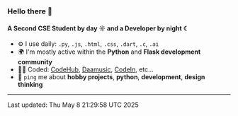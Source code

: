 ### Hello there 👋

#### A Second CSE Student by day ☼ and a Developer by night ☾


- ⚙️ I use daily: `.py`, `.js`, `.html`, `.css`, `.dart`, `.c`, `.ai`
- 🌍 I'm mostly active within the **Python** and **Flask development community**
- 🧑‍💻 Coded: [CodeHub](https://github.com/kamalkoranga/codehub), [Daamusic](https://github.com/kamalkoranga/daamusic), [CodeIn](https://github.com/kamalkoranga/codein), etc…
- 💬 `ping` me about **hobby projects**, **python**, **development**, **design thinking**

<hr>
Last updated: Thu May  8 21:29:58 UTC 2025
